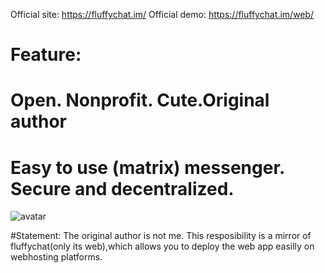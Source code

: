 Official site:
https://fluffychat.im/
Official demo:
https://fluffychat.im/web/

# Feature:
# Open. Nonprofit. Cute.Original author
# Easy to use (matrix) messenger. Secure and decentralized.

![avatar](https://fluffychat.im/screenshots/screenshots.png)

#Statement:
The original author is not me.
This resposibility is a mirror of fluffychat(only its web),which allows you to deploy the web app easilly on webhosting platforms.
